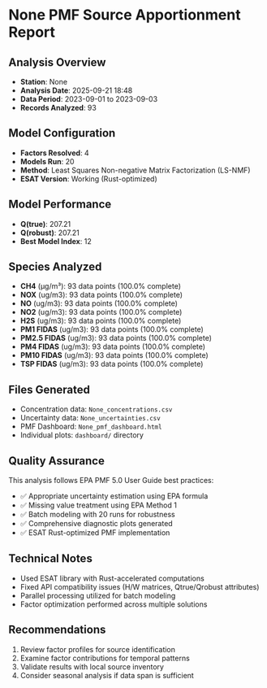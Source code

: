 # None PMF Source Apportionment Report

## Analysis Overview
- **Station**: None
- **Analysis Date**: 2025-09-21 18:48
- **Data Period**: 2023-09-01 to 2023-09-03
- **Records Analyzed**: 93

## Model Configuration
- **Factors Resolved**: 4
- **Models Run**: 20
- **Method**: Least Squares Non-negative Matrix Factorization (LS-NMF)
- **ESAT Version**: Working (Rust-optimized)

## Model Performance
- **Q(true)**: 207.21
- **Q(robust)**: 207.21
- **Best Model Index**: 12

## Species Analyzed
- **CH4** (μg/m³): 93 data points (100.0% complete)
- **NOX** (ug/m3): 93 data points (100.0% complete)
- **NO** (ug/m3): 93 data points (100.0% complete)
- **NO2** (ug/m3): 93 data points (100.0% complete)
- **H2S** (ug/m3): 93 data points (100.0% complete)
- **PM1 FIDAS** (ug/m3): 93 data points (100.0% complete)
- **PM2.5 FIDAS** (ug/m3): 93 data points (100.0% complete)
- **PM4 FIDAS** (ug/m3): 93 data points (100.0% complete)
- **PM10 FIDAS** (ug/m3): 93 data points (100.0% complete)
- **TSP FIDAS** (ug/m3): 93 data points (100.0% complete)

## Files Generated
- Concentration data: `None_concentrations.csv`
- Uncertainty data: `None_uncertainties.csv`
- PMF Dashboard: `None_pmf_dashboard.html`
- Individual plots: `dashboard/` directory

## Quality Assurance
This analysis follows EPA PMF 5.0 User Guide best practices:
- ✅ Appropriate uncertainty estimation using EPA formula
- ✅ Missing value treatment using EPA Method 1
- ✅ Batch modeling with 20 runs for robustness
- ✅ Comprehensive diagnostic plots generated
- ✅ ESAT Rust-optimized PMF implementation

## Technical Notes
- Used ESAT library with Rust-accelerated computations
- Fixed API compatibility issues (H/W matrices, Qtrue/Qrobust attributes)
- Parallel processing utilized for batch modeling
- Factor optimization performed across multiple solutions

## Recommendations
1. Review factor profiles for source identification
2. Examine factor contributions for temporal patterns
3. Validate results with local source inventory
4. Consider seasonal analysis if data span is sufficient
